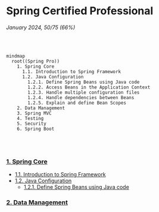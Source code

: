# Spring Certified Professional
*January 2024, 50/75 (66%)*

<br>
<br>

```mermaid
mindmap
  root((Spring Pro))
    1. Spring Core
      1.1. Introduction to Spring Framework
      1.2. Java Configuration
        1.2.1. Define Spring Beans using Java code 
        1.2.2. Access Beans in the Application Context
        1.2.3. Handle multiple configuration files
        1.2.4. Handle dependencies between Beans
        1.2.5. Explain and define Bean Scopes
    2. Data Management
    3. Spring MVC
    4. Testing
    5. Security
    6. Spring Boot
```

<br>
<br>

### [1. Spring Core](../01-spring-core)
* [1.1. Introduction to Spring Framework]()
* [1.2. Java Configuration]()
    * [1.2.1. Define Spring Beans using Java code]()

### [2. Data Management](../02-data-management)